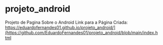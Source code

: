 # projeto_android
Projeto de Pagina Sobre o Android
Link para a Página Criada:  https://eduardofernandes01.github.io/projeto_android/](https://github.com/EduardoFernandes01/projeto_android/blob/main/index.html
